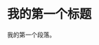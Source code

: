 <!DOCTYPE html>
<html>
<head>
<meta charset="utf-8">
<title>菜鸟教程(runoob.com)</title>
</head>
<body>
    <script src="https://gist.github.com/kimidaisuki22/8c4fbf3f301b71e7882844f9a8e6e2ef.js"></script>
    <h1>我的第一个标题</h1>
    <p>我的第一个段落。</p>
</body>
</html>

